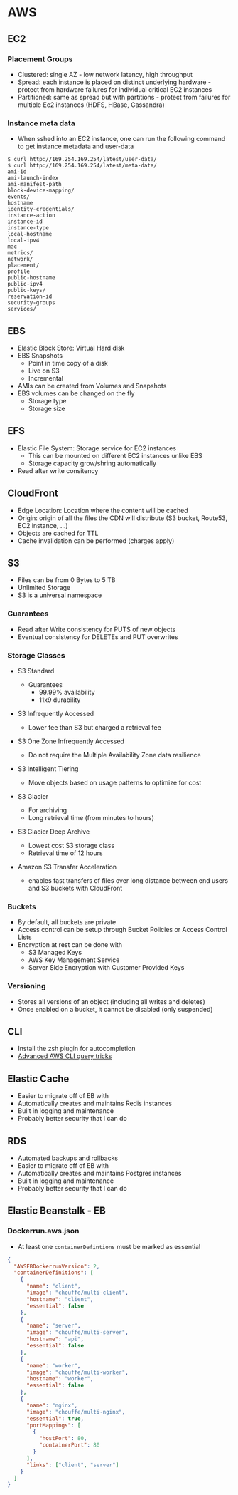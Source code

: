 # AWS

## EC2

### Placement Groups

* Clustered: single AZ - low network latency, high throughput
* Spread: each instance is placed on distinct underlying hardware - protect from hardware failures for individual critical EC2 instances
* Partitioned: same as spread but with partitions - protect from failures for multiple Ec2 instances (HDFS, HBase, Cassandra)

### Instance meta data

* When sshed into an EC2 instance, one can run the following command to get instance metadata and user-data
```
$ curl http://169.254.169.254/latest/user-data/
$ curl http://169.254.169.254/latest/meta-data/
ami-id
ami-launch-index
ami-manifest-path
block-device-mapping/
events/
hostname
identity-credentials/
instance-action
instance-id
instance-type
local-hostname
local-ipv4
mac
metrics/
network/
placement/
profile
public-hostname
public-ipv4
public-keys/
reservation-id
security-groups
services/
```

## EBS

* Elastic Block Store: Virtual Hard disk
* EBS Snapshots
  * Point in time copy of a disk
  * Live on S3
  * Incremental
* AMIs can be created from Volumes and Snapshots
* EBS volumes can be changed on the fly
  * Storage type
  * Storage size

## EFS

* Elastic File System: Storage service for EC2 instances
  * This can be mounted on different EC2 instances unlike EBS
  * Storage capacity grow/shring automatically
* Read after write consitency

## CloudFront

* Edge Location: Location where the content will be cached
* Origin: origin of all the files the CDN will distribute (S3 bucket, Route53, EC2 instance, ...)
* Objects are cached for TTL
* Cache invalidation can be performed (charges apply)

## S3

* Files can be from 0 Bytes to 5 TB
* Unlimited Storage
* S3 is a universal namespace

### Guarantees

* Read after Write consistency for PUTS of new objects
* Eventual consistency for DELETEs and PUT overwrites

### Storage Classes

* S3 Standard
  * Guarantees
    * 99.99% availability
    * 11x9 durability
* S3 Infrequently Accessed
  * Lower fee than S3 but charged a retrieval fee
* S3 One Zone Infrequently Accessed
  * Do not require the Multiple Availability Zone data resilience
* S3 Intelligent Tiering
  * Move objects based on usage patterns to optimize for cost
* S3 Glacier
  * For archiving
  * Long retrieval time (from minutes to hours)
* S3 Glacier Deep Archive
  * Lowest cost S3 storage class
  * Retrieval time of 12 hours

* Amazon S3 Transfer Acceleration
  * enables fast transfers of files over long distance between end users and S3 buckets with CloudFront

### Buckets

* By default, all buckets are private
* Access control can be setup through Bucket Policies or Access Control Lists
* Encryption at rest can be done with
  * S3 Managed Keys
  * AWS Key Management Service
  * Server Side Encryption with Customer Provided Keys

### Versioning

* Stores all versions of an object (including all writes and deletes)
* Once enabled on a bucket, it cannot be disabled (only suspended)

## CLI

* Install the zsh plugin for autocompletion
* [Advanced AWS CLI query tricks](https://opensourceconnections.com/blog/2015/07/27/advanced-aws-cli-jmespath-query/)

## Elastic Cache

* Easier to migrate off of EB with
* Automatically creates and maintains Redis instances
* Built in logging and maintenance
* Probably better security that I can do

## RDS

* Automated backups and rollbacks
* Easier to migrate off of EB with
* Automatically creates and maintains Postgres instances
* Built in logging and maintenance
* Probably better security that I can do

## Elastic Beanstalk - EB

### Dockerrun.aws.json

* At least one `containerDefintions` must be marked as essential
```json
{
  "AWSEBDockerrunVersion": 2,
  "containerDefinitions": [
    {
      "name": "client",
      "image": "chouffe/multi-client",
      "hostname": "client",
      "essential": false
    },
    {
      "name": "server",
      "image": "chouffe/multi-server",
      "hostname": "api",
      "essential": false
    },
    {
      "name": "worker",
      "image": "chouffe/multi-worker",
      "hostname": "worker",
      "essential": false
    },
    {
      "name": "nginx",
      "image": "chouffe/multi-nginx",
      "essential": true,
      "portMappings": [
        {
          "hostPort": 80,
          "containerPort": 80
        }
      ],
      "links": ["client", "server"]
    }
  ]
}
```
